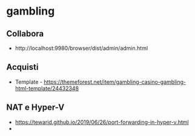 # gambling

## Collabora

- http://localhost:9980/browser/dist/admin/admin.html

## Acquisti

- Template - <https://themeforest.net/item/gambling-casino-gambling-html-template/24432348>

## NAT e Hyper-V

- https://tewarid.github.io/2019/06/26/port-forwarding-in-hyper-v.html
- 